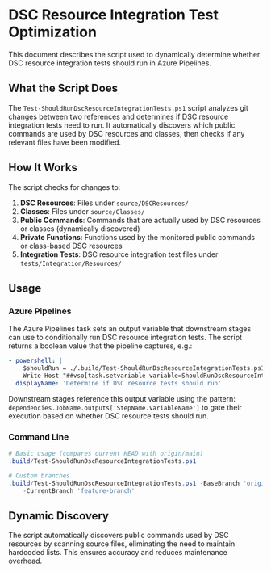 # DSC Resource Integration Test Optimization

This document describes the script used to dynamically determine whether DSC
resource integration tests should run in Azure Pipelines.

## What the Script Does

The `Test-ShouldRunDscResourceIntegrationTests.ps1` script analyzes git
changes between two references and determines if DSC resource integration tests
need to run. It automatically discovers which public commands are used by DSC
resources and classes, then checks if any relevant files have been modified.

## How It Works

The script checks for changes to:

1. **DSC Resources**: Files under `source/DSCResources/`
1. **Classes**: Files under `source/Classes/`
1. **Public Commands**: Commands that are actually used by DSC resources or
   classes (dynamically discovered)
1. **Private Functions**: Functions used by the monitored public commands or
   class-based DSC resources
1. **Integration Tests**: DSC resource integration test files under
   `tests/Integration/Resources/`

## Usage

### Azure Pipelines

The Azure Pipelines task sets an output variable that downstream stages can
use to conditionally run DSC resource integration tests. The script returns
a boolean value that the pipeline captures, e.g.:

```yaml
- powershell: |
    $shouldRun = ./.build/Test-ShouldRunDscResourceIntegrationTests.ps1 -BaseBranch $targetBranch -CurrentBranch HEAD
    Write-Host "##vso[task.setvariable variable=ShouldRunDscResourceIntegrationTests;isOutput=true]$shouldRun"
  displayName: 'Determine if DSC resource tests should run'
```

Downstream stages reference this output variable using the pattern:
`dependencies.JobName.outputs['StepName.VariableName']` to gate their
execution based on whether DSC resource tests should run.

### Command Line

```powershell
# Basic usage (compares current HEAD with origin/main)
.build/Test-ShouldRunDscResourceIntegrationTests.ps1

# Custom branches
.build/Test-ShouldRunDscResourceIntegrationTests.ps1 -BaseBranch 'origin/dev' \
    -CurrentBranch 'feature-branch'
```

## Dynamic Discovery

The script automatically discovers public commands used by DSC resources by
scanning source files, eliminating the need to maintain hardcoded lists.
This ensures accuracy and reduces maintenance overhead.
